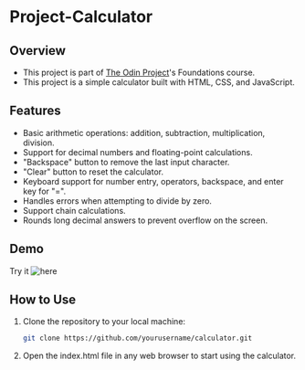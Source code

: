 # Project-Calculator

## Overview
- This project is part of [The Odin Project](https://www.theodinproject.com/)'s Foundations course.
- This project is a simple calculator built with HTML, CSS, and JavaScript.

## Features

- Basic arithmetic operations: addition, subtraction, multiplication, division.
- Support for decimal numbers and floating-point calculations.
- "Backspace" button to remove the last input character.
- "Clear" button to reset the calculator.
- Keyboard support for number entry, operators, backspace, and enter key for "=".
- Handles errors when attempting to divide by zero.
- Support chain calculations.
- Rounds long decimal answers to prevent overflow on the screen.

## Demo

Try it ![here](https://b0llull0s.github.io/Project-Calculator/)

## How to Use

1. Clone the repository to your local machine:
   ```bash
   git clone https://github.com/yourusername/calculator.git
   ```
2. Open the index.html file in any web browser to start using the calculator.
